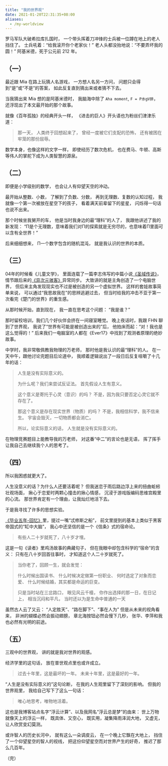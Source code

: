 ```yaml
---
title: "我的世界观"
date: 2021-01-20T22:31:35+08:00
aliases:
  - /my-worldview
---
```


罗马军队大破希拉库扎国时，
一个带头挥着刀冲锋的士兵被一位蹲在地上的老人挡住了。
士兵吼着：“给我滚开你个老家伙！”
老人头都没抬地说：“不要弄坏我的圆！”
阿基米德，死于公元前 212 年。

<!--more-->

## （一）

最近跟 Mia 在路上玩猜人名游戏，
一方想人名另一方问，
问题只会得到“是”或“不是”的答案，
如此反复直到猜出来或者猜不下去。

当我猜出来 Mia 想的是阿基米德时，
我脑海中除了 `Aha moment`, `F = P水gV排`，
还浮现出了本文最开始的那个故事。

就像《百年孤独》的经典开头一样，
《进击的巨人》开头语也为粉丝们津津乐道：

> 那一天，
> 人类终于回想起来了，
> 曾经一度被它们支配的恐怖，
> 还有被困在牢笼的那份屈辱。

数学本身，也像这样的文字一样，
即使经历了数次危机，
也在费马、牛顿、高斯等伟人的掌舵下成为人类智慧的源泉。


## （二）

即便是小学级别的数学，
也会让人有仰望天空的冲动。

最开始从整数、小数，
了解到了负数、分数，
再到无理数、复数的认知过程，
我就像一个第一次被放在星空下的孩子，
看着满天前辈留下的星星，
闪烁得一句话也说不出来。

那个时候坐我舅开的车，
他是当时我身边的最“理科”的人了，
我跟他讲述了我的新发现：
“Π是个无理数，意味着我们对Π的探索就是无穷尽的，也意味着Π里面可以含有全世界！”

后来细细想来，
Π一个数字包含的随机混沌，
就是我认识的世界的本质。


## （三）

04年的时候看《儿童文学》，
里面连载了一篇李志伟写的中篇小说[《圣域传说》][story]，
情节跟后来的[《异次元骇客》][hacker]异常同步。
大致讲的就是主角创造了一个电脑世界，
但后来主角发现现实也不过是被创造的另一个虚拟世界。
这样的套娃故事简单来说，
可以通过“我思故我在”的思辨逃避过去，
但当时给我的冲击不亚于第一次看完《楚门的世界》的重生感。

从那时候开始，直到现在，
我一直在思考这个问题：
“我是谁？”

那时留校培训，我们几个好伙伴会挤在一间寝室睡觉。
晚上夜话时，我跟 FHN 聊到了世界观，
我说了“世界有可能是被创造出来的”后，
他拍床而起：“对！我也是这么觉得的！”
后来我们一电脑室的人都在《Ever17》中找到了观测者原理的绝妙故事。

中学时，我非常敬佩教我物理的万老师，
那时他是我认识的最“理科”的人。
在一天中午，跟他讨论完题目后论道中，
我顺着逻辑说出了一段日后反复咀嚼了十几年的话：

> 人生是没有实际意义的。
>
> 为什么呢？我们来尝试反证法。
> 首先假设人生有意义。
>
> 这个意义是寄托于心灵（意识）的吗？
> 不是，因为我只要否定心灵它就不存在了。
>
> 那这个意义是存在现实世界（物质）的吗？
> 不是，我相信科学，我不信来生。
> 宇宙会毁灭，一切物质都会消亡。
>
> 所以，论实际意义的话，
> 人生就是没有实际意义的。

在物理竞赛题目上能教导我的万老师，
对这番“中二”的言论也是无语，
挥了挥手让我自己去继续我个人的思考了。


## （四）

所以我困惑就更大了。

人生没意义的话？为什么人还要活着呢？
但我迷恋于雨后路边浮上来的扭曲蚯蚓壮观场面，
揪心于恋爱时两颗心撞击的揪心情感，
沉浸于游戏版编码思维宫殿里的心流。
那世界肯定有一个理由，让我灿烂地活下去。

于是我寻找了许多的思想实验。

[《毕业五年-回忆》][memories]里，提过一嘴“忒修斯之船”，
前文里提到的基本上类似于黑客帝国式的“缸中大脑”，
我心中还坚信的是一个《信条》式的宿命论。

> 有些人二十岁就死了，八十岁才埋。

这是一句《读者》里鸡汤故事的典藏句子，
但在我眼中却包含科学的“宿命”的含义：
只有在八十岁回首往事时，
才知道这个人二十岁就死了。

> 当你老了，回顾一生，就会发觉：
>
> 什么时候出国读书、
> 什么时候决定做第一份职业、
> 何时选定了对象而恋爱、
> 什么时候结婚，其实都是命运的巨变。
>
> 只是当时站在三岔路口，
> 眼见风云千樯，
> 你作出选择的那一日，在日记上，
> 相当沉闷和平凡，
> 当时还以为是生命中普通的一天

虽然古人云了又云：
“人定胜天”、“路在脚下”、“事在人为”
但是从未来的视角看来，
非洲的蝴蝶必然会振动翅膀，
章北海按钮必然会慢下几秒，
张华、李萍和我也必然有光明的前途。


## （五）

三观中的世界观，
讲的就是我对世界的观感。

经济学里的这句话，
放在普世观点里也或许成立。

> 过去十年里，这是最坏的一年。
> 未来十年里，这是最好的一年。

“人生是没有实际意义的”这句论断，
在我的人生观里留下了深刻的影响。
但我的世界观里，
我给自己写下了这么一句话：

> 唯心地思考，唯物地活着。

这也是我博客站点名字“浮云计算”、以及我网名“浮云总是梦”的由来：
世上万物就像天上的浮云一样，
既具体、又空心，
既实用，凝集降雨泽润大地，
又虚无，让人欣赏变幻莫测。

或许智人的历史长河中，
就有这么一朵调皮云，
在一个晚上它飘在大地上，
挡住了一个仰望星空的智人的视线，
把这份仰望星空而对世界产生的好奇，
推迟了那么几百年。


（完）

[story]: https://book.douban.com/subject/1064307/
[hacker]: https://www.bilibili.com/video/BV1az4y1D73Y
[memories]: /adult-life-memories

